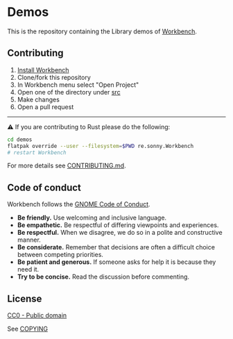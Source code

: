 # Demos

This is the repository containing the Library demos of [Workbench](https://github.com/workbenchdev/Workbench).

## Contributing

1. [Install Workbench](https://flathub.org/apps/re.sonny.Workbench)
2. Clone/fork this repository
3. In Workbench menu select "Open Project"
4. Open one of the directory under [src](./src)
5. Make changes
6. Open a pull request

---

⚠️ If you are contributing to Rust please do the following:

```sh
cd demos
flatpak override --user --filesystem=$PWD re.sonny.Workbench
# restart Workbench
```

For more details see [CONTRIBUTING.md](./CONTRIBUTING.md).

## Code of conduct

Workbench follows the [GNOME Code of Conduct](https://conduct.gnome.org/).

- **Be friendly.** Use welcoming and inclusive language.
- **Be empathetic.** Be respectful of differing viewpoints and experiences.
- **Be respectful.** When we disagree, we do so in a polite and constructive manner.
- **Be considerate.** Remember that decisions are often a difficult choice between competing priorities.
- **Be patient and generous.** If someone asks for help it is because they need it.
- **Try to be concise.** Read the discussion before commenting.

## License

[CC0 - Public domain](https://creativecommons.org/public-domain/cc0/)

See [COPYING](./COPYING)

